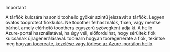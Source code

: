 > [!IMPORTANT]
> A tárfiók kulcsára hasonló toohello gyökér szintű jelszavát a tárfiók. Legyen óvatos tooprotect fiókkulcs. Ne tooother felhasználók, fixen, vagy mentse bárhol, amely elérhető tooothers egyszerű szövegként adja ki. A hello Azure-portál használatával, ha úgy véli, előfordulhat, hogy sérültek fiók kulcsának újragenerálásával. toolearn hogyan tooregenerate a fiók, tekintse meg [hogyan toocreate, kezelése vagy törlése az Azure-portálon hello](../articles/storage/common/storage-create-storage-account.md#manage-your-storage-account).
> 
> 

